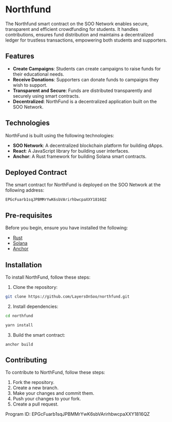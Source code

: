 # Northfund

The Northfund smart contract on the SOO Network enables secure, transparent and efficient crowdfunding for students. It handles contributions, ensures fund distribution and maintains a decentralized ledger for trustless transactions, empowering both students and supporters.

## Features

- **Create Campaigns**: Students can create campaigns to raise funds for their educational needs.
- **Receive Donations**: Supporters can donate funds to campaigns they wish to support.
- **Transparent and Secure**: Funds are distributed transparently and securely using smart contracts.
- **Decentralized**: NorthFund is a decentralized application built on the SOO Network.

## Technologies

NorthFund is built using the following technologies:

- **SOO Network**: A decentralized blockchain platform for building dApps.
- **React**: A JavaScript library for building user interfaces.
- **Anchor**: A Rust framework for building Solana smart contracts.

## Deployed Contract

The smart contract for NorthFund is deployed on the SOO Network at the following address:

```
EPGcFuarb1sqJPBMMrYwK6sbVArirhbwcpaXXY1816QZ
```

## Pre-requisites

Before you begin, ensure you have installed the following:

- [Rust](https://www.rust-lang.org/tools/install)
- [Solana](https://docs.solana.com/cli/installation)
- [Anchor](https://www.anchor-lang.com/docs/installation)


## Installation

To install NorthFund, follow these steps:

1. Clone the repository:

```bash
git clone https://github.com/LayersOnSoo/northfund.git
```

2. Install dependencies:

```bash
cd northfund 

yarn install
```

3. Build the smart contract:
```
anchor build
```

## Contributing

To contribute to NorthFund, follow these steps:

1. Fork the repository.
2. Create a new branch.
3. Make your changes and commit them.
4. Push your changes to your fork.
5. Create a pull request.

Program ID: EPGcFuarb1sqJPBMMrYwK6sbVArirhbwcpaXXY1816QZ
